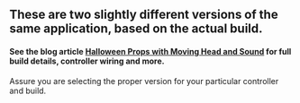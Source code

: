 ## These are two slightly different versions of the same application, based on the actual build.

#### See the blog article [Halloween Props with Moving Head and Sound](https://resinchemtech.blogspot.com/2021/11/halloween-props-with-moving-head-and.html) for full build details, controller wiring and more.

Assure you are selecting the proper version for your particular controller and build.
